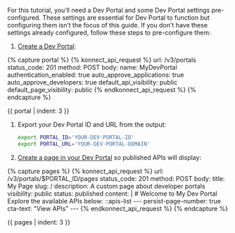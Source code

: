 For this tutorial, you’ll need a Dev Portal and some Dev Portal settings pre-configured. These settings are essential for Dev Portal to function but configuring them isn’t the focus of this guide. If you don't have these settings already configured, follow these steps to pre-configure them:

1. [Create a Dev Portal](/api/konnect/portal-management/v3/#/operations/create-portal):
   <!--vale off-->
{% capture portal %}
{% konnect_api_request %}
url: /v3/portals
status_code: 201
method: POST
body:
    name: MyDevPortal
    authentication_enabled: true
    auto_approve_applications: true
    auto_approve_developers: true
    default_api_visibility: public
    default_page_visibility: public
{% endkonnect_api_request %}
{% endcapture %}

{{ portal | indent: 3 }}
   <!--vale on-->
1. Export your Dev Portal ID and URL from the output:
   ```sh
   export PORTAL_ID='YOUR-DEV-PORTAL-ID'
   export PORTAL_URL='YOUR-DEV-PORTAL-DOMAIN'
   ```
1. [Create a page in your Dev Portal](/api/konnect/portal-management/v3/#/operations/create-portal-page) so published APIs will display:
<!--vale off-->
{% capture pages %}
{% konnect_api_request %}
url: /v3/portals/$PORTAL_ID/pages
status_code: 201
method: POST
body:
    title: My Page
    slug: /
    description: A custom page about developer portals
    visibility: public
    status: published
    content: |
     # Welcome to My Dev Portal
     Explore the available APIs below:
     ::apis-list
     ---
     persist-page-number: true
     cta-text: "View APIs"
     ---
{% endkonnect_api_request %}
{% endcapture %}

{{ pages | indent: 3 }}
   <!--vale on-->
